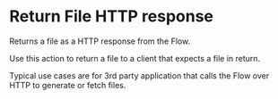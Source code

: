 # Return File HTTP response

Returns a file as a HTTP response from the Flow.

Use this action to return a file to a client that expects a file in return.  

Typical use cases are for 3rd party application that calls the Flow over HTTP to generate or fetch files.  
